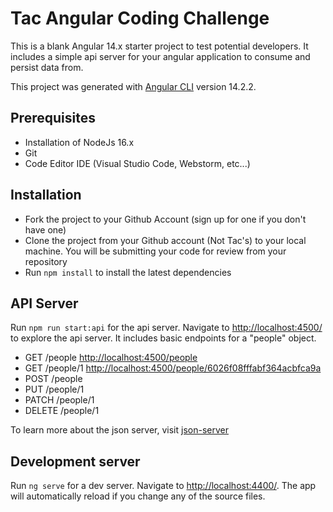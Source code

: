 # Tac Angular Coding Challenge

This is a blank Angular 14.x starter project to test potential developers.  It includes a simple api server for your angular application to consume and persist data from.

This project was generated with [Angular CLI](https://github.com/angular/angular-cli) version 14.2.2.

## Prerequisites

- Installation of NodeJs 16.x
- Git
- Code Editor IDE (Visual Studio Code, Webstorm, etc...)

## Installation

- Fork the project to your Github Account (sign up for one if you don't have one)
- Clone the project from your Github account (Not Tac's) to your local machine.  You will be submitting your code for review from your repository
- Run `npm install` to install the latest dependencies

## API Server

Run `npm run start:api` for the api server.  Navigate to [http://localhost:4500/](http://localhost:4500/) to explore the api server.  It includes basic endpoints for a "people" object.

- GET    /people    [http://localhost:4500/people](http://localhost:4500/people)
- GET    /people/1  [http://localhost:4500/people/6026f08fffabf364acbfca9a](http://localhost:4500/people/6026f08fffabf364acbfca9a)
- POST   /people
- PUT    /people/1
- PATCH  /people/1
- DELETE /people/1

To learn more about the json server, visit [json-server](https://www.npmjs.com/package/json-server)

## Development server

Run `ng serve` for a dev server. Navigate to [http://localhost:4400/](http://localhost:4400/). The app will automatically reload if you change any of the source files.
